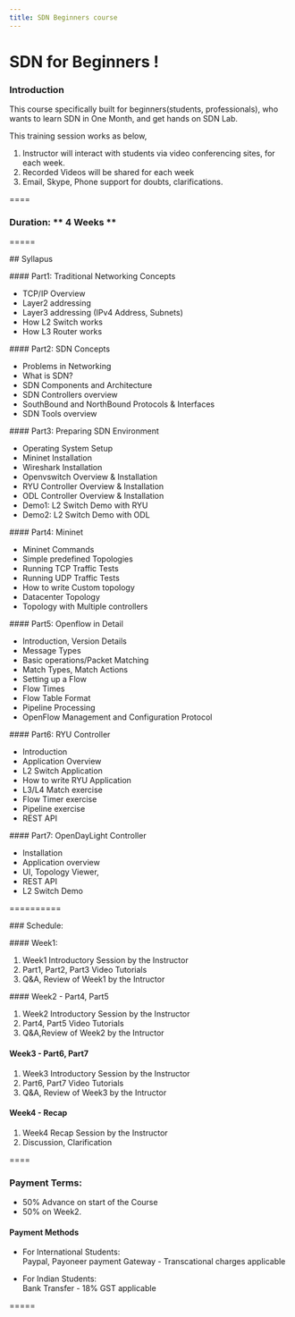 ```yaml
---
title: SDN Beginners course
---
```


# SDN for Beginners !

### Introduction

This course specifically built for beginners(students, professionals), who wants to learn SDN in One Month, and get hands on SDN Lab.   

This training session works as below,

1. Instructor will interact with students via video conferencing sites, for each week. 
2. Recorded Videos will be shared for each week
3. Email, Skype, Phone support for doubts, clarifications.

====

### Duration:  ** 4 Weeks **

=====

## Syllapus

#### Part1: Traditional Networking Concepts

* TCP/IP Overview
* Layer2 addressing
* Layer3 addressing (IPv4 Address, Subnets)
* How L2 Switch works
* How L3 Router works

#### Part2: SDN Concepts

* Problems in Networking
* What is SDN?
* SDN Components and Architecture 
* SDN Controllers overview
* SouthBound and NorthBound Protocols & Interfaces
* SDN Tools overview

#### Part3: Preparing SDN Environment

* Operating System Setup
* Mininet Installation
* Wireshark Installation
* Openvswitch Overview & Installation
* RYU Controller Overview & Installation
* ODL Controller Overview & Installation
* Demo1: L2 Switch Demo with RYU
* Demo2: L2 Switch Demo with ODL

#### Part4: Mininet
* Mininet Commands
* Simple predefined Topologies
* Running TCP Traffic Tests
* Running UDP Traffic Tests
* How to write Custom topology
* Datacenter Topology
* Topology with Multiple controllers

#### Part5: Openflow in Detail
* Introduction, Version Details
* Message Types
* Basic operations/Packet Matching
* Match Types, Match Actions
* Setting up a Flow
* Flow Times
* Flow Table Format
* Pipeline Processing
* OpenFlow Management and Configuration Protocol 

#### Part6: RYU Controller
* Introduction
* Application Overview
* L2 Switch Application
* How to write RYU Application
* L3/L4 Match exercise 
* Flow Timer exercise
* Pipeline exercise
* REST API

#### Part7: OpenDayLight Controller
* Installation
* Application overview
* UI, Topology Viewer, 
* REST API
* L2 Switch Demo

==========

### Schedule:

#### Week1:
1. Week1 Introductory Session by the Instructor
2. Part1, Part2, Part3 Video Tutorials 
3. Q&A, Review of Week1 by the Intructor

#### Week2 - Part4, Part5
1. Week2 Introductory Session by the Instructor
2. Part4, Part5 Video Tutorials
3. Q&A,Review of Week2 by the Intructor

#### Week3 - Part6, Part7
1. Week3 Introductory Session by the Instructor
2. Part6, Part7 Video Tutorials
3. Q&A, Review of Week3 by the Intructor

#### Week4 - Recap
1. Week4 Recap Session by the Instructor
2. Discussion, Clarification


====

### Payment Terms:  

* 50% Advance on start of the Course
* 50% on Week2.

####  Payment Methods 
* For International Students:  
   Paypal, Payoneer payment Gateway - Transcational charges applicable

* For Indian Students:  
   Bank Transfer - 18% GST applicable

=====